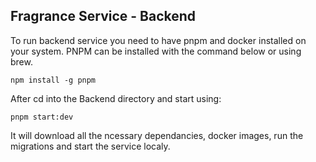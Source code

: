 ## Fragrance Service - Backend

To run backend service you need to have pnpm and docker installed on your system. PNPM can be installed with the command below or using brew.

```
npm install -g pnpm
```

After cd into the Backend directory and start using:

```
pnpm start:dev
```

It will download all the ncessary dependancies, docker images, run the migrations and start the service localy.
